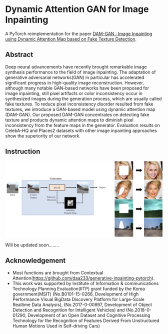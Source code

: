 # Dynamic Attention GAN for Image Inpainting
A PyTorch reimplementation for the paper [DAM-GAN : Image Inpainting using Dynamic Attention Map based on Fake Texture Detection](https://arxiv.org/abs/2204.09442).

## Abstract 
Deep neural advancements have recently brought remarkable image synthesis performance to the field of image inpainting. The adaptation of generative adversarial networks(GAN) in particular has accelerated significant progress in high-quality image reconstruction. However, although many notable GAN-based networks have been proposed for image inpainting, still pixel artifacts or color inconsistency occur in synthesized images during the generation process, which are usually called fake textures. To reduce pixel inconsistency disorder resulted from fake textures, we introduce a GAN-based model using dynamic attention map (DAM-GAN). Our proposed DAM-GAN concentrates on detecting fake texture and products dynamic attention maps to diminish pixel inconsistency from the feature maps in the generator. Evaluation results on CelebA-HQ and Places2 datasets with other image inpainting approaches show the superiority of our network.

## Instruction

<p align="center"><img src="samples/sample_img.png" width="720"\></p>

Will be updated soon........

## Acknowledgement
 + Most functions are brought from Contextual Attention(https://github.com/daa233/generative-inpainting-pytorch). 
 + This work was supported by Institute of Information & communications Technology Planning Evaluation(IITP) grant funded by the Korea government(MSIT) (No.B0101-15-0266, Development of High Performance Visual BigData Discovery Platform for Large-Scale Realtime Data Analysis), (No.2017-0-00897, Development of Object Detection and Recognition for Intelligent Vehicles) and (No.2018-0-01290, Development of an Open Dataset and Cognitive Processing Technology for the Recognition of Features Derived From Unstructured Human Motions Used in Self-driving Cars)